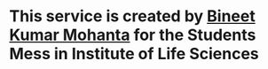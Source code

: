 # This service is created by [Bineet Kumar Mohanta](https://bineet.dev) for the Students Mess in Institute of Life Sciences

